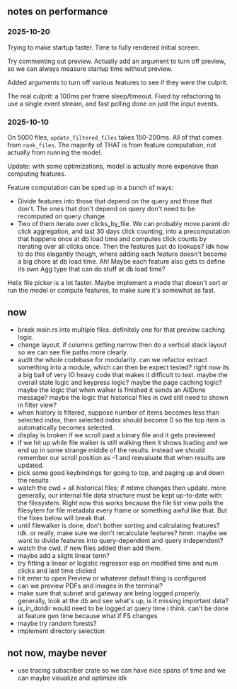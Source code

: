 ## notes on performance

### 2025-10-20

Trying to make startup faster. Time to fully rendered initial screen.

Try commenting out preview. Actually add an argument to turn off preview, so we can always measure startup time without preview.

Added arguments to turn off various features to see if they were the culprit.

The real culprit: a 100ms per frame sleep/timeout. Fixed by refactoring to use a single event stream, and fast polling done on just the input events.

### 2025-10-10

On 5000 files, `update_filtered_files` takes 150-200ms. All of that comes from `rank_files`. The majority of THAT is from feature computation, not actually from running the model.

Update: with some optimizations, model is actually more expensive than computing features.

Feature computation can be sped up in a bunch of ways:
* Divide features into those that depend on the query and those that don't. The ones that don't depend on query don't need to be recomputed on query change.
* Two of them iterate over clicks_by_file. We can probably move parent dir click aggregation, and last 30 days click counting, into a precomputation that happens once at db load time and computes click counts by iterating over all clicks once. Then the features just do lookups? Idk how to do this elegantly though, where adding each feature doesn't become a big chore at db load time. Ah! Maybe each feature also gets to define its own Agg type that can do stuff at db load time? 

Helix file picker is a lot faster. Maybe implement a mode that doesn't sort or run the model or compute features, to make sure it's somewhat as fast.

## now

- break main.rs into multiple files. definitely one for that preview caching logic.
- change layout. if columns getting narrow then do a vertical stack layout so we can see file paths more clearly.
- audit the whole codebase for modularity. can we refactor extract something into a module, which can then be expect tested? right now its a big ball of very IO heavy code that makes it difficult to test. maybe the overall state logic and keypress logic? maybe the page caching logic? maybe the logic that when walker is finished it sends an AllDone message? maybe the logic that historical files in cwd still need to shown in filter view?
- when history is filtered, suppose number of items becomes less than selected index, then selected index should become 0 so the top item is automatically becomes selected.
- display is broken if we scroll past a binary file and it gets previewed
- if we hit up while file walker is still walking then it shows loading and we end up in some strange middle of the results. instead we should remember our scroll position as -1 and reevaluate that when results are updated.
- pick some good keybindings for going to top, and paging up and down the results
- watch the cwd + all historical files; if mtime changes then update. more generally, our internal file data structure must be kept up-to-date with the filesystem. Right now this works because the file list view polls the filesytem for file metadata every frame or something awful like that. But the fixes below will break that.
- until filewalker is done, don't bother sorting and calculating features? idk. or really, make sure we don't recalculate features? hmm. maybe we want to divide features into query-dependent and query independent?
- watch the cwd. if new files added then add them.
- maybe add a slight linear term?
- try fitting a linear or logistic regressor esp on modified time and num clicks and last time clicked
- hit enter to open Preview or whatever default thing is configured
- can we preview PDFs and images in the terminal?
- make sure that subnet and gateway are being logged properly. generally, look at the db and see what's up, is it missing important data?
- is_in_dotdir would need to be logged at query time i think. can't be done at feature gen time because what if FS changes
- maybe try random forests?
- implement directory selection

## not now, maybe never
- use tracing subscriber crate so we can have nice spans of time and we can maybe visualize and optimize idk
